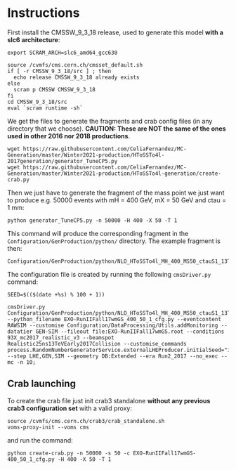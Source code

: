 # Instructions

First install the CMSSW_9_3_18 release, used to generate this model <strong>with a slc6 architecture</strong>:

```
export SCRAM_ARCH=slc6_amd64_gcc630

source /cvmfs/cms.cern.ch/cmsset_default.sh
if [ -r CMSSW_9_3_18/src ] ; then
  echo release CMSSW_9_3_18 already exists
else
  scram p CMSSW CMSSW_9_3_18
fi
cd CMSSW_9_3_18/src
eval `scram runtime -sh`

```

We get the files to generate the fragments and crab config files (in any directory that we choose). <strong>CAUTION: These are NOT the same of the ones used in other 2016 nor 2018 productions</strong>.
```
wget https://raw.githubusercontent.com/CeliaFernandez/MC-Generation/master/Winter2021-production/HToSSTo4l-2017generation/generator_TuneCP5.py
wget https://raw.githubusercontent.com/CeliaFernandez/MC-Generation/master/Winter2021-production/HToSSTo4l-generation/create-crab.py
```

Then we just have to generate the fragment of the mass point we just want to produce e.g. 50000 events with mH = 400 GeV, mX = 50 GeV and ctau = 1 mm:

```
python generator_TuneCP5.py -n 50000 -H 400 -X 50 -T 1
```

This command will produce the corresponding fragment in the ```Configuration/GenProduction/python/``` directory. The example fragment is then:

```
Configuration/GenProduction/python/NLO_HToSSTo4l_MH_400_MS50_ctauS1_13TeV.py
```


The configuration file is created by running the following ```cmsDriver.py``` command:

```
SEED=$(($(date +%s) % 100 + 1))

cmsDriver.py Configuration/GenProduction/python/NLO_HToSSTo4l_MH_400_MS50_ctauS1_13TeV.py --python_filename EXO-RunIIFall17wmGS_400_50_1_cfg.py --eventcontent RAWSIM --customise Configuration/DataProcessing/Utils.addMonitoring --datatier GEN-SIM --fileout file:EXO-RunIIFall17wmGS.root --conditions 93X_mc2017_realistic_v3 --beamspot Realistic25ns13TeVEarly2017Collision --customise_commands process.RandomNumberGeneratorService.externalLHEProducer.initialSeed="int(${SEED})" --step LHE,GEN,SIM --geometry DB:Extended --era Run2_2017 --no_exec --mc -n 10;
```

## Crab launching

To create the crab file just init crab3 standalone <strong>without any previous crab3 configuration set</strong> with a valid proxy:
```
source /cvmfs/cms.cern.ch/crab3/crab_standalone.sh
voms-proxy-init --voms cms
```

and run the command:

```
python create-crab.py -n 50000 -s 50 -c EXO-RunIIFall17wmGS-400_50_1_cfg.py -H 400 -X 50 -T 1
```


